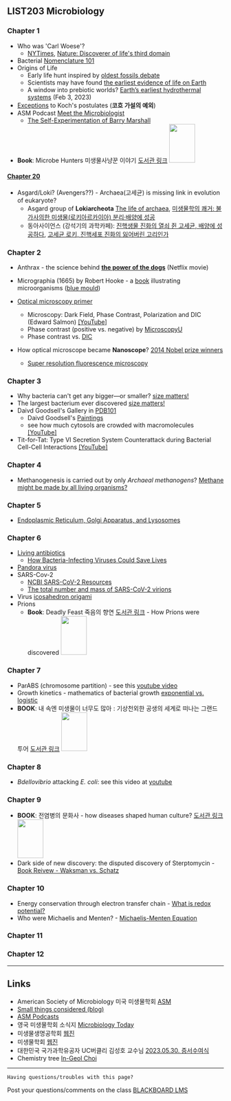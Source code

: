 ## LIST203 Microbiology

### __Chapter 1__
* Who was 'Carl Woese'?
  - [NYTimes](https://www.nytimes.com/2013/01/01/science/carl-woese-dies-discovered-lifes-third-domain.html), [Nature: Discoverer of life's third domain](https://www.nature.com/articles/493610a)
* Bacterial [Nomenclature 101](https://help.ezbiocloud.net/bacterial-nomenclature-101-and-how-to-describe-new-species/)
* Origins of Life
  - Early life hunt inspired by [oldest fossils debate](https://www.ox.ac.uk/news/2015-04-20-early-life-hunt-inspired-oldest-fossils-debate)
  - Scientists may have found [the earliest evidence of life on Earth](https://www.science.org/content/article/scientists-may-have-found-earliest-evidence-life-earth)
  - A window into prebiotic worlds? [Earth’s earliest hydrothermal systems](https://www.science.org/doi/10.1126/science.adg2630) (Feb 3, 2023)
* [Exceptions](https://bio.libretexts.org/Bookshelves/Microbiology/Microbiology_(Boundless)/10%3A_Epidemiology/10.01%3A_Principles_of_Epidemiology/10.1E%3A_Exceptions_to_Kochs_Postulates) to Koch's postulates (__코흐 가설의 예외__)
* ASM Podcast [Meet the Microbiologist](https://asm.org/Podcasts/MTM)
  - [The Self-Experimentation of Barry Marshall](https://asm.org/Podcasts/MTM/Episodes/The-Self-Experimentation-of-Barry-Marshall-MTM-144)  
* __Book__: Microbe Hunters 미생물사냥꾼 이야기 [도서관 링크](https://library.korea.ac.kr/detail/?cid=CAT000045214417&ctype=m) <img src="https://image.aladin.co.kr/product/54/23/cover/8989418437_1.jpg" width=60 height=90>

#### [__Chapter 20__](https://igchoi.github.io/microbio-class/LIST204.html#chapter-20-archaea)
* Asgard/Loki? (Avengers??) - Archaea(고세균) is missing link in evolution of eukaryote?
  - Asgard group of __Lokiarcheota__ [The life of archaea](https://www.nature.com/articles/d41586-020-00087-4), [미생물학의 쾌거: 불가사의한 미생물(로키아르카이아) 분리·배양에 성공](https://www.ibric.org/myboard/read.php?id=307839&Board=news)
  - 동아사이언스 (강석기의 과학카페): [진핵생물 진화의 열쇠 쥔 고세균, 배양에 성공하다](https://www.dongascience.com/news.php?idx=30788), [고세균 로키, 진핵세포 진화의 잃어버린 고리인가](https://www.dongascience.com/news.php?idx=6896)

### __Chapter 2__
* Anthrax - the science behind [__the power of the dogs__](https://www.sciencefriday.com/segments/science-power-of-dog/#segment-transcript) (Netflix movie)
* Micrographia (1665) by Robert Hooke - a [book](https://www.nlm.nih.gov/exhibition/historicalanatomies/hooke_home.html) illustrating microorganisms ([blue mould](https://g.co/arts/ZcYG2p2tLZfrLt6BA))

* [Optical microscopy primer](https://micro.magnet.fsu.edu/primer/index.html)
  - Microscopy: Dark Field, Phase Contrast, Polarization and DIC (Edward Salmon) [[YouTube]](https://www.youtube.com/watch?v=P2teE17zT4I)
  - Phase contrast (positive vs. negative) by [MicroscopyU](https://www.microscopyu.com/tutorials/positive-and-negative-phase-contrast)
  - Phase contrast vs. [DIC](https://www.microscopyu.com/tutorials/comparison-of-phase-contrast-and-dic-microscopy)
* How optical microscope became __Nanoscope__? [2014 Nobel prize winners](https://www.nobelprize.org/uploads/2018/06/popular-chemistryprize2014.pdf)
  - [Super resolution fluorescence microscopy](https://www.youtube.com/watch?v=w2Qo__sppcI)

### __Chapter 3__
* Why bacteria can't get any bigger—or smaller? [size matters!](https://www.science.org/content/article/why-bacteria-can-t-get-any-bigger-or-smaller)
* The largest bacterium ever discovered [size matters!](https://www.science.org/content/article/largest-bacterium-ever-discovered-has-unexpectedly-complex-cells)
* Daivd Goodsell's Gallery in [PDB101](https://pdb101.rcsb.org/sci-art/goodsell-gallery/)
  - Daivd Goodsell's [Paintings](https://www.sciencemuseumgroup.org.uk/blog/covid-19-pandemic-art/)
  - see how much cytosols are crowded with macromolecules [[YouTube]](https://www.youtube.com/watch?v=2fobDHHl11c&t=1s)
* Tit-for-Tat: Type VI Secretion System Counterattack during Bacterial Cell-Cell Interactions [[YouTube]](https://www.youtube.com/watch?v=aQIU5CvsIjw)

### __Chapter 4__
* Methanogenesis is carried out by only _Archaeal methanogens_? [Methane might be made by all living organisms?](https://www.nature.com/articles/d41586-022-00206-3)

### __Chapter 5__
* [Endoplasmic Reticulum, Golgi Apparatus, and Lysosomes](https://www.nature.com/scitable/topicpage/endoplasmic-reticulum-golgi-apparatus-and-lysosomes-14053361/)

### __Chapter 6__
* [Living antibiotics](https://www.nature.com/articles/s41564-019-0666-4)
  - [How Bacteria-Infecting Viruses Could Save Lives](https://biobeat.nigms.nih.gov/2022/04/how-bacteria-infecting-viruses-could-save-lives/)
* [Pandora virus](https://www.newscientist.com/article/dn23901-my-so-called-viral-life-is-discovery-new-life-form/)
* SARS-Cov-2
  - [NCBI SARS-CoV-2 Resources](https://www.ncbi.nlm.nih.gov/sars-cov-2/)
  - [The total number and mass of SARS-CoV-2 virions](https://www.pnas.org/doi/full/10.1073/pnas.2024815118)
* Virus [icosahedron origami](https://rockedu.rockefeller.edu/component/virus-origami/) 
* Prions 
  - __Book__: Deadly Feast 죽음의 향연 [도서관 링크](https://library.korea.ac.kr/detail/?cid=CAT000045305833&ctype=m) - How Prions were discovered <img src="https://image.aladin.co.kr/product/84/94/letslook/8983711876_f.jpg" width=60 height=90>
  
### __Chapter 7__
* ParABS (chromosome partition) - see this [youtube video](https://youtu.be/0S0CWAmmFzY?t=280)
* Growth kinetics - mathematics of bacterial growth [exponential vs. logistic](https://www.khanacademy.org/science/ap-biology/ecology-ap/population-ecology-ap/a/exponential-logistic-growth)
* __BOOK__: 내 속엔 미생물이 너무도 많아 : 기상천외한 공생의 세계로 떠나는 그랜드 투어 [도서관 링크](https://library.korea.ac.kr/detail/?cid=CAT000045915025&ctype=m) <img src="https://image.aladin.co.kr/product/11380/16/letslook/K712531407_f.jpg" width=60 height=90>
 
### __Chapter 8__
* _Bdellovibrio_ attacking _E. coli_: see this video at [youtube](https://youtu.be/-uZjo0ohjFw)

### __Chapter 9__
* __BOOK__: 전염병의 문화사 - how diseases shaped human culture? [도서관 링크](https://library.korea.ac.kr/detail/?cid=CAT000000713979&ctype=m)
  <img src="https://image.aladin.co.kr/product/28/63/cover/8983710780_2.jpg" width=60 height=90>
* Dark side of new discovery: the disputed discovery of Sterptomycin - [Book Reivew - Waksman vs. Schatz](https://www.thelancet.com/pdfs/journals/lancet/PIIS0140673612612021.pdf)

### __Chapter 10__
* Energy conservation through electron transfer chain - [What is redox potential?](https://en.wikipedia.org/wiki/Reduction_potential)
* Who were Michaelis and Menten? - [Michaelis-Menten Equation](https://www.sciencehistory.org/historical-profile/leonor-michaelis-and-maud-leonora-menten)
 
### __Chapter 11__
### __Chapter 12__

---
## Links

* American Society of Microbiology 미국 미생물학회 [ASM](https://www.asm.org)
* [Small things considered (blog)](https://schaechter.asmblog.org/)
* [ASM Podcasts](https://www.asm.org/podcasts)
* 영국 미생물학회 소식지 [Microbiology Today](https://microbiologysociety.org/publication/current-issue/)
* 미생물생명공학회 [웹진](http://www.e-bioindustry.or.kr/index.html)
* 미생물학회 [웹진](http://www.msk.or.kr/webzine/201906/index.html)
* 대한민국 국가과학유공자 UC버클리 김성호 교수님 [2023.05.30. 증서수여식](https://youtube.com/clip/UgkxOnFmgnLcM19qjs3gkMSSlAlKpa903mno)
* Chemistry tree [In-Geol Choi](https://academictree.org/chemistry/tree.php?pid=736818)


---
```
Having questions/troubles with this page?
```
Post your questions/comments on the class [BLACKBOARD LMS](https://kulms.korea.ac.kr)
